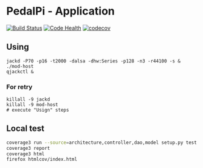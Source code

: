 # PedalPi - Application

[![Build Status](https://travis-ci.org/PedalPi/Application.svg?branch=master)](https://travis-ci.org/PedalPi/Application) [![Code Health](https://landscape.io/github/PedalPi/Application/master/landscape.svg?style=flat)](https://landscape.io/github/PedalPi/Application/master) [![codecov](https://codecov.io/gh/PedalPi/Application/branch/master/graph/badge.svg)](https://codecov.io/gh/PedalPi/Application)

## Using

```
jackd -P70 -p16 -t2000 -dalsa -dhw:Series -p128 -n3 -r44100 -s &
./mod-host
qjackctl &
```

### For retry
```
killall -9 jackd
killall -9 mod-host
# execute "Usign" steps
```

## Local test

```bash
coverage3 run --source=architecture,controller,dao,model setup.py test
coverage3 report
coverage3 html
firefox htmlcov/index.html
```